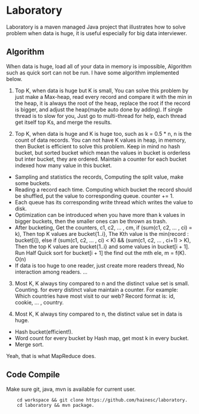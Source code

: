 Laboratory
==========

Laboratory is a maven managed Java project that illustrates how to solve 
problem when data is huge, it is useful especially for big data interviewer.

Algorithm
---------
When data is huge, load all of your data in memory is impossible, Algorithm 
such as quick sort can not be run. I have some algorithm implemented below.

1.  Top K, when data is huge but K is small, You can solve this problem by 
    just make a Max-heap, read every record and compare it with the min in the 
    heap, it is always the root of the heap, replace the root if the record is 
    bigger, and adjust the heap(maybe auto done by adding). If single thread is 
    to slow for you, Just go to multi-thread for help, each thread get itself 
    top Ks, and merge the results.
  
2.  Top K, when data is huge and K is huge too, such as k = 0.5 * n, n is the 
    count of data records. You can not have K values in heap, in memory, then 
    Bucket is efficient to solve this problem. Keep in mind no hash bucket, 
    but sorted bucket which mean the values in bucket is orderless but inter 
    bucket, they are ordered. Maintain a counter for each bucket indexed how 
    many value in this bucket. 
  
  *  Sampling and statistics the records, Computing the split value, make some
     buckets.
  *  Reading a record each time. Computing which bucket the record should be 
     shuffled, put the value to corresponding queue. counter += 1. 
  *  Each queue has its corresponding write thread which writes the value to 
     disk.
  *  Optimization can be introduced when you have more than k values in bigger
     buckets, then the smaller ones can be thrown as trash.
  *  After bucketing, Get the counters, c1, c2, ... , cm, 
     if (sum(c1, c2, ... , ci) = k), Then top K values are bucket{1..i}, The 
     Kth value is the min(record : bucket[i]), else if (sum(c1, c2, ... , ci) 
     < K) && (sum(c1, c2, ... , ci+1) > K), Then the top K values are 
     bucket{1..i} and some values in bucket[i + 1]. Run Half Quick sort for 
     bucket[i + 1] the find out the mth ele, m = f(K). O(n)
  *  If data is too huge to one reader, just create more readers thread, No 
     interaction among readers. ...
    
3.  Most K, K always tiny compared to n and the distinct value set is small.
    Counting. for every distinct value maintain a counter. For example: Which 
    countries have most visit to our web? 
    Record format is: id, cookie, ... , country.
    
4.  Most K, K always tiny compared to n, the distinct value set in data is huge.
  *  Hash bucket(efficient!).
  *  Word count for every bucket by Hash map, get most k in every bucket.
  *  Merge sort.

  Yeah, that is what MapReduce does.

Code Compile
------------
Make sure git, java, mvn is available for current user.

```shell
    cd workspace && git clone https://github.com/hainesc/laboratory.
    cd laboratory && mvn package.
```


